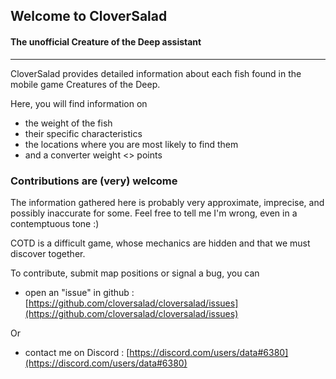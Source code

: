 ## Welcome to CloverSalad

#### The unofficial Creature of the Deep assistant

---

CloverSalad provides detailed information about each fish found in the mobile game Creatures of the Deep. 

Here, you will find information on 

- the weight of the fish 
- their specific characteristics
- the locations where you are most likely to find them
- and a converter weight <> points 
### Contributions are (very) welcome

The information gathered here is probably very approximate, imprecise, and possibly inaccurate for some. Feel free to tell me I'm wrong, even in a contemptuous tone :)

COTD is a difficult game, whose mechanics are hidden and that we must discover together.

To contribute, submit map positions or signal a bug, you can
- open an "issue" in github : [https://github.com/cloversalad/cloversalad/issues](https://github.com/cloversalad/cloversalad/issues)

Or

- contact me on Discord : [https://discord.com/users/data#6380](https://discord.com/users/data#6380)